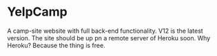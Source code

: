 # YelpCamp
A camp-site website with full back-end functionality. 
V12 is the latest version. 
The site should be up pn a remote server of Heroku soon. 
Why Heroku?
Because the thing is free. 
